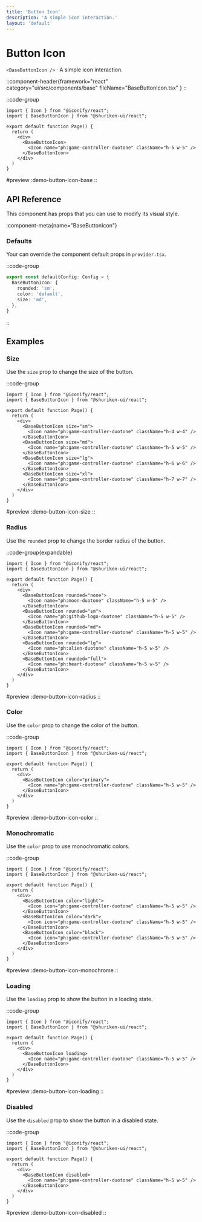 ```yaml
---
title: 'Button Icon'
description: 'A simple icon interaction.'
layout: 'default'
---
```


# Button Icon

`<BaseButtonIcon />` · A simple icon interaction.

::component-header{framework="react" category="ui/src/components/base" fileName="BaseButtonIcon.tsx" }
::

::code-group

```tsx [DemoButtonIconBase.tsx]
import { Icon } from "@iconify/react";
import { BaseButtonIcon } from "@shuriken-ui/react";

export default function Page() {
  return (
    <div>
      <BaseButtonIcon>
        <Icon name="ph:game-controller-duotone" className="h-5 w-5" />
      </BaseButtonIcon>
    </div>
  )
}
```

#preview
:demo-button-icon-base
::

## API Reference

This component has props that you can use to modify its visual style.

:component-meta{name="BaseButtonIcon"}

### Defaults

Your can override the component default props in `provider.tsx`.

::code-group

```ts [provider.tsx]
export const defaultConfig: Config = {
  BaseButtonIcon: {
    rounded: 'sm',
    color: 'default',
    size: 'md',
  },
}
```
::

## Examples

### Size

Use the `size` prop to change the size of the button.

::code-group

```tsx [DemoButtonIconSize.tsx]
import { Icon } from "@iconify/react";
import { BaseButtonIcon } from "@shuriken-ui/react";

export default function Page() {
  return (
    <div>
      <BaseButtonIcon size="sm">
        <Icon name="ph:game-controller-duotone" className="h-4 w-4" />
      </BaseButtonIcon>
      <BaseButtonIcon size="md">
        <Icon name="ph:game-controller-duotone" className="h-5 w-5" />
      </BaseButtonIcon>
      <BaseButtonIcon size="lg">
        <Icon name="ph:game-controller-duotone" className="h-6 w-6" />
      </BaseButtonIcon>
      <BaseButtonIcon size="xl">
        <Icon name="ph:game-controller-duotone" className="h-7 w-7" />
      </BaseButtonIcon>
    </div>
  )
}
```

#preview
:demo-button-icon-size
::

### Radius

Use the `rounded` prop to change the border radius of the button.

::code-group{expandable}

```tsx [DemoButtonIconRadius.tsx]
import { Icon } from "@iconify/react";
import { BaseButtonIcon } from "@shuriken-ui/react";

export default function Page() {
  return (
    <div>
      <BaseButtonIcon rounded="none">
        <Icon name="ph:moon-duotone" className="h-5 w-5" />
      </BaseButtonIcon>
      <BaseButtonIcon rounded="sm">
        <Icon name="ph:github-logo-duotone" className="h-5 w-5" />
      </BaseButtonIcon>
      <BaseButtonIcon rounded="md">
        <Icon name="ph:game-controller-duotone" className="h-5 w-5" />
      </BaseButtonIcon>
      <BaseButtonIcon rounded="lg">
        <Icon name="ph:alien-duotone" className="h-5 w-5" />
      </BaseButtonIcon>
      <BaseButtonIcon rounded="full">
        <Icon name="ph:heart-duotone" className="h-5 w-5" />
      </BaseButtonIcon>
    </div>
  )
}
```

#preview
:demo-button-icon-radius
::

### Color

Use the `color` prop to change the color of the button.

::code-group

```tsx [DemoButtonIconColor.tsx]
import { Icon } from "@iconify/react";
import { BaseButtonIcon } from "@shuriken-ui/react";

export default function Page() {
  return (
    <div>
      <BaseButtonIcon color="primary">
        <Icon name="ph:game-controller-duotone" className="h-5 w-5" />
      </BaseButtonIcon>
    </div>
  )
}
```

#preview
:demo-button-icon-color
::

### Monochromatic

Use the `color` prop to use monochromatic colors.

::code-group

```tsx [DemoButtonIconMonochrome.tsx]
import { Icon } from "@iconify/react";
import { BaseButtonIcon } from "@shuriken-ui/react";

export default function Page() {
  return (
    <div>
      <BaseButtonIcon color="light">
        <Icon icon="ph:game-controller-duotone" className="h-5 w-5" />
      </BaseButtonIcon>
      <BaseButtonIcon color="dark">
        <Icon icon="ph:game-controller-duotone" className="h-5 w-5" />
      </BaseButtonIcon>
      <BaseButtonIcon color="black">
        <Icon icon="ph:game-controller-duotone" className="h-5 w-5" />
      </BaseButtonIcon>
    </div>
  )
}
```

#preview
:demo-button-icon-monochrome
::

### Loading

Use the `loading` prop to show the button in a loading state.

::code-group

```tsx [DemoButtonIconLoading.tsx]
import { Icon } from "@iconify/react";
import { BaseButtonIcon } from "@shuriken-ui/react";

export default function Page() {
  return (
    <div>
      <BaseButtonIcon loading>
        <Icon name="ph:game-controller-duotone" className="h-5 w-5" />
      </BaseButtonIcon>
    </div>
  )
}
```

#preview
:demo-button-icon-loading
::

### Disabled

Use the `disabled` prop to show the button in a disabled state.

::code-group

```tsx [DemoButtonIconDisabled.tsx]
import { Icon } from "@iconify/react";
import { BaseButtonIcon } from "@shuriken-ui/react";

export default function Page() {
  return (
    <div>
      <BaseButtonIcon disabled>
        <Icon name="ph:game-controller-duotone" className="h-5 w-5" />
      </BaseButtonIcon>
    </div>
  )
}
```

#preview
:demo-button-icon-disabled
::